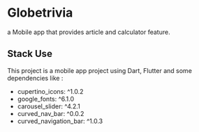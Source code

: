 # Globetrivia

a Mobile app that provides article and calculator feature.

## Stack Use

This project is a mobile app project using Dart, Flutter and some dependencies like :
- cupertino_icons: ^1.0.2
- google_fonts: ^6.1.0
- carousel_slider: ^4.2.1
- curved_nav_bar: ^0.0.2
- curved_navigation_bar: ^1.0.3
